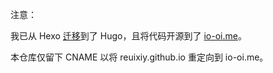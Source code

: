 注意：

我已从 Hexo [迁移](https://io-oi.me/tech/powered-by-hugo/)到了 Hugo，且将代码开源到了 [io-oi.me](https://github.com/reuixiy/io-oi.me)。

本仓库仅留下 CNAME 以将 reuixiy.github.io 重定向到 io-oi.me。
